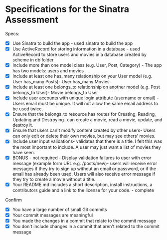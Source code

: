 # Specifications for the Sinatra Assessment

Specs:
- [x] Use Sinatra to build the app - used sinatra to build the app
- [x] Use ActiveRecord for storing information in a database - used ActiveRecord to store users and movies in a database created by scheme in db folder
- [x] Include more than one model class (e.g. User, Post, Category) - The app has two models: users and movies
- [x] Include at least one has_many relationship on your User model (e.g. User has_many Posts)- User has_many Movies
- [x] Include at least one belongs_to relationship on another model (e.g. Post belongs_to User)- Movie belongs_to User 
- [x] Include user accounts with unique login attribute (username or email) - Users email must be unique. It will not allow the same email address to be used twice.
- [x] Ensure that the belongs_to resource has routes for Creating, Reading, Updating and Destroying- can create a movie, read a movie, update, and destroy it.
- [x] Ensure that users can't modify content created by other users- Users can only edit or delete their own movies, but may see others' movies.
- [x] Include user input validations- validates that there is a title. I felt this was the most important to include. A user may just want a list of movies they have seen.
- [x] BONUS - not required - Display validation failures to user with error message (example form URL e.g. /posts/new)- users will receive error messages if they try to sign up without an email or password, or if the email has already been used. Users will also receive error message if they try to create a movie without a title.
- [x] Your README.md includes a short description, install instructions, a contributors guide and a link to the license for your code. - complete

Confirm
- [x] You have a large number of small Git commits
- [x] Your commit messages are meaningful
- [x] You made the changes in a commit that relate to the commit message
- [x] You don't include changes in a commit that aren't related to the commit message
